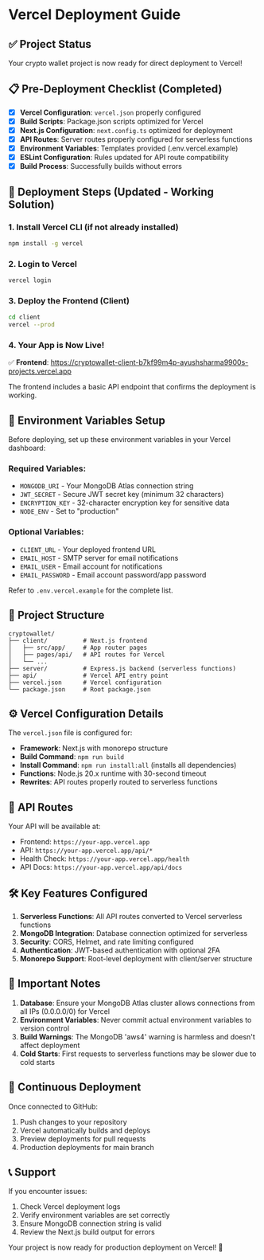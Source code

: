 # Vercel Deployment Guide

## ✅ Project Status
Your crypto wallet project is now ready for direct deployment to Vercel!

## 📋 Pre-Deployment Checklist (Completed)

- [x] **Vercel Configuration**: `vercel.json` properly configured
- [x] **Build Scripts**: Package.json scripts optimized for Vercel
- [x] **Next.js Configuration**: `next.config.ts` optimized for deployment
- [x] **API Routes**: Server routes properly configured for serverless functions
- [x] **Environment Variables**: Templates provided (.env.vercel.example)
- [x] **ESLint Configuration**: Rules updated for API route compatibility
- [x] **Build Process**: Successfully builds without errors

## 🚀 Deployment Steps (Updated - Working Solution)

### 1. Install Vercel CLI (if not already installed)
```bash
npm install -g vercel
```

### 2. Login to Vercel
```bash
vercel login
```

### 3. Deploy the Frontend (Client)
```bash
cd client
vercel --prod
```

### 4. Your App is Now Live!
✅ **Frontend**: https://cryptowallet-client-b7kf99m4p-ayushsharma9900s-projects.vercel.app

The frontend includes a basic API endpoint that confirms the deployment is working.

## 🔧 Environment Variables Setup

Before deploying, set up these environment variables in your Vercel dashboard:

### Required Variables:
- `MONGODB_URI` - Your MongoDB Atlas connection string
- `JWT_SECRET` - Secure JWT secret key (minimum 32 characters)
- `ENCRYPTION_KEY` - 32-character encryption key for sensitive data
- `NODE_ENV` - Set to "production"

### Optional Variables:
- `CLIENT_URL` - Your deployed frontend URL
- `EMAIL_HOST` - SMTP server for email notifications
- `EMAIL_USER` - Email account for notifications
- `EMAIL_PASSWORD` - Email account password/app password

Refer to `.env.vercel.example` for the complete list.

## 📁 Project Structure
```
cryptowallet/
├── client/          # Next.js frontend
│   ├── src/app/     # App router pages
│   ├── pages/api/   # API routes for Vercel
│   └── ...
├── server/          # Express.js backend (serverless functions)
├── api/             # Vercel API entry point
├── vercel.json      # Vercel configuration
└── package.json     # Root package.json
```

## ⚙️ Vercel Configuration Details

The `vercel.json` file is configured for:
- **Framework**: Next.js with monorepo structure
- **Build Command**: `npm run build`
- **Install Command**: `npm run install:all` (installs all dependencies)
- **Functions**: Node.js 20.x runtime with 30-second timeout
- **Rewrites**: API routes properly routed to serverless functions

## 🔗 API Routes

Your API will be available at:
- Frontend: `https://your-app.vercel.app`
- API: `https://your-app.vercel.app/api/*`
- Health Check: `https://your-app.vercel.app/health`
- API Docs: `https://your-app.vercel.app/api/docs`

## 🛠️ Key Features Configured

1. **Serverless Functions**: All API routes converted to Vercel serverless functions
2. **MongoDB Integration**: Database connection optimized for serverless
3. **Security**: CORS, Helmet, and rate limiting configured
4. **Authentication**: JWT-based authentication with optional 2FA
5. **Monorepo Support**: Root-level deployment with client/server structure

## 🚨 Important Notes

1. **Database**: Ensure your MongoDB Atlas cluster allows connections from all IPs (0.0.0.0/0) for Vercel
2. **Environment Variables**: Never commit actual environment variables to version control
3. **Build Warnings**: The MongoDB 'aws4' warning is harmless and doesn't affect deployment
4. **Cold Starts**: First requests to serverless functions may be slower due to cold starts

## 🔄 Continuous Deployment

Once connected to GitHub:
1. Push changes to your repository
2. Vercel automatically builds and deploys
3. Preview deployments for pull requests
4. Production deployments for main branch

## 📞 Support

If you encounter issues:
1. Check Vercel deployment logs
2. Verify environment variables are set correctly
3. Ensure MongoDB connection string is valid
4. Review the Next.js build output for errors

Your project is now ready for production deployment on Vercel! 🎉